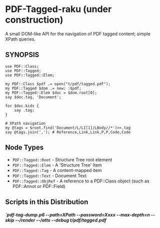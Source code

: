 PDF-Tagged-raku (under construction)
============

A small DOM-like API for the navigation of PDF tagged content; simple XPath queries.

SYNOPSIS
--------

```
use PDF::Class;
use PDF::Tagged;
use PDF::Tagged::Elem;

my PDF::Class $pdf .= open("t/pdf/tagged.pdf");
my PDF::Tagged $dom .= new: :$pdf;
my PDF::Tagged::Elem $doc = $dom.root[0];
say $doc.tag, 'Document';

for $doc.kids {
    say .tag;
}

# XPath navigation
my @tags = $root.find('Document/L/LI[1]/LBody//*')>>.tag
say @tags.join(','); # Reference,Link,Link,P,P,Code,Code
```

Node Types
----------

- `PDF::Tagged::Root` - Structure Tree root element
- `PDF::Tagged::Elem` - A 'Structure Tree' Item
- `PDF::Tagged::Tag` - A content-mapped item
- `PDF::Tagged::Text` - Document Text
- `PDF::Tagged::ObjRef` - A reference to a PDF::Class object (such as PDF::Annot or PDF::Field)


Scripts in this Distribution
------

##### `pdf-tag-dump.p6 --path=XPath --password=Xxxx --max-depth=n --skip --/render --/atts --debug t/pdf/tagged.pdf

